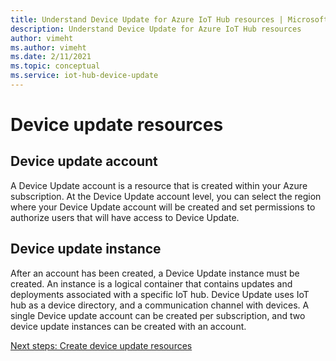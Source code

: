 ```yaml
---
title: Understand Device Update for Azure IoT Hub resources | Microsoft Docs
description: Understand Device Update for Azure IoT Hub resources
author: vimeht
ms.author: vimeht
ms.date: 2/11/2021
ms.topic: conceptual
ms.service: iot-hub-device-update
---
```



# Device update resources

## Device update account

A Device Update account is a resource that is created within your Azure subscription. At the Device Update account level,
you can select the region where your Device Update account will be created and set permissions to authorize users that 
will have access to Device Update.


## Device update instance
After an account has been created, a Device Update instance must be created. An instance is a logical container that contains
updates and deployments associated with a specific IoT hub. Device Update uses IoT hub as a device directory, and a communication channel with devices. 
A single Device update account can be created per subscription, and two device update instances can be created with an account.

[Next steps: Create device update resources](./create-device-update-account.md)
